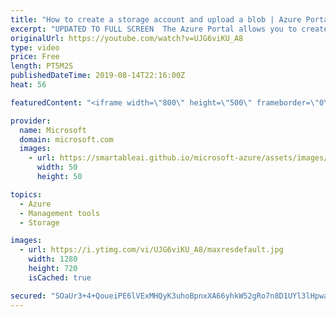 ```yaml
---
title: "How to create a storage account and upload a blob | Azure Portal Series"
excerpt: "UPDATED TO FULL SCREEN  The Azure Portal allows you to create and manage storage accounts and upload a blob. In this video of the Azure Portal “How To” Series, learn how to easily create a storage account, upload a blob, and manage the storage account within Storage Explorer (preview).     Try out these"
originalUrl: https://youtube.com/watch?v=UJG6viKU_A8
type: video
price: Free
length: PT5M2S
publishedDateTime: 2019-08-14T22:16:00Z
heat: 56

featuredContent: "<iframe width=\"800\" height=\"500\" frameborder=\"0\" src=\"https://www.youtube.com/embed/UJG6viKU_A8\" allow=\"accelerometer; autoplay; encrypted-media; gyroscope; picture-in-picture\" allowfullscreen></iframe>"

provider:
  name: Microsoft
  domain: microsoft.com
  images:
    - url: https://smartableai.github.io/microsoft-azure/assets/images/organizations/microsoft.com-50x50.jpg
      width: 50
      height: 50

topics:
  - Azure
  - Management tools
  - Storage

images:
  - url: https://i.ytimg.com/vi/UJG6viKU_A8/maxresdefault.jpg
    width: 1280
    height: 720
    isCached: true

secured: "SOaUr3+4+QoueiPE6lVExMHQyK3uhoBpnxXA66yhkW52gRo7n8D1UYl3lHpwauawZEVMb1HK89unR2ADY69/muxOaK+KhY1cxIgh20Z/SZwHv0cQKYU9K0gyT68Pvk+mYtvKxpwMmJqcmQEMEjFYQgCsHng7p+pvBwJf6GqizX917AbaZmSbzROvud8/L5k6FX7vRn8gdGaSURvAlVxhpjjz3heqeBgj0F/JrdOp4YL753J3hP7nqURww50BLffmAPRPYqJhZC9cnjtLsFI3puSfFQNbiyoEcOGCMtl7vLdOXtm+5iVb8wSiZK1/D+d+7A5N7A432JWAcJaszVYya6dKMsF8hTG5EGASr8IPMwNAtc1vnWKdSYnsqrl1GMRvx+bHKBkyjDgUr0bGNZVi7/eyAWz458UEujA0MJwKfn4=;ySOdkS3L3XqpAFkJkwrblw=="
---
```


